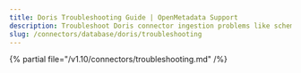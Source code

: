 ```yaml
---
title: Doris Troubleshooting Guide | OpenMetadata Support
description: Troubleshoot Doris connector ingestion problems like schema drift or metadata gaps.
slug: /connectors/database/doris/troubleshooting
---
```


{% partial file="/v1.10/connectors/troubleshooting.md" /%}
